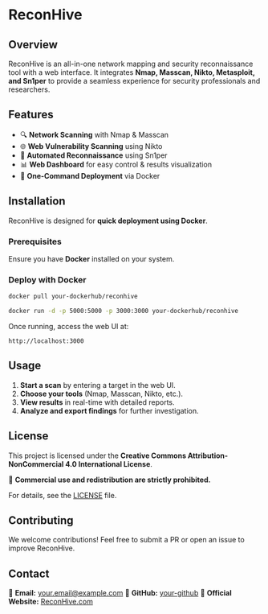 # ReconHive

## Overview
ReconHive is an all-in-one network mapping and security reconnaissance tool with a web interface. It integrates **Nmap, Masscan, Nikto, Metasploit, and Sn1per** to provide a seamless experience for security professionals and researchers.

## Features
- 🔍 **Network Scanning** with Nmap & Masscan
- 🌐 **Web Vulnerability Scanning** using Nikto
- 🐝 **Automated Reconnaissance** using Sn1per
- 📊 **Web Dashboard** for easy control & results visualization
- 🚀 **One-Command Deployment** via Docker

## Installation
ReconHive is designed for **quick deployment using Docker**.

### Prerequisites
Ensure you have **Docker** installed on your system.

### Deploy with Docker
```bash
docker pull your-dockerhub/reconhive

docker run -d -p 5000:5000 -p 3000:3000 your-dockerhub/reconhive
```

Once running, access the web UI at:
```
http://localhost:3000
```

## Usage
1. **Start a scan** by entering a target in the web UI.
2. **Choose your tools** (Nmap, Masscan, Nikto, etc.).
3. **View results** in real-time with detailed reports.
4. **Analyze and export findings** for further investigation.

## License
This project is licensed under the **Creative Commons Attribution-NonCommercial 4.0 International License**.

🚫 **Commercial use and redistribution are strictly prohibited.**

For details, see the [LICENSE](LICENSE) file.

## Contributing
We welcome contributions! Feel free to submit a PR or open an issue to improve ReconHive.

## Contact
📧 **Email:** your.email@example.com
🐙 **GitHub:** [your-github](https://github.com/your-github)
🐝 **Official Website:** [ReconHive.com](https://ReconHive.com)

